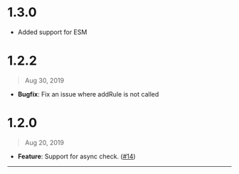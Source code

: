 # 1.3.0

- Added support for ESM

# 1.2.2

> Aug 30, 2019

- **Bugfix**: Fix an issue where addRule is not called

# 1.2.0

> Aug 20, 2019

- **Feature**: Support for async check. ([#14])

---

[#14]: https://github.com/rsuite/rsuite/pull/14
